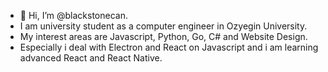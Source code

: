 - 👋 Hi, I’m @blackstonecan.
- I am university student as a computer engineer in Ozyegin University.
- My interest areas are Javascript, Python, Go, C# and Website Design.
- Especially i deal with Electron and React on Javascript and i am learning advanced React and React Native.
